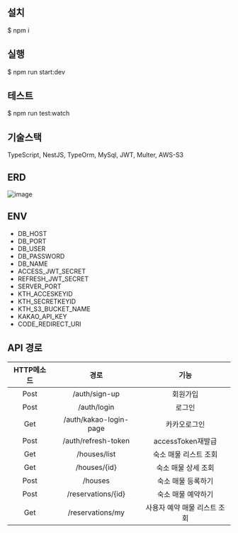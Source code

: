 ## 설치

$ npm i

## 실행

$ npm run start:dev

## 테스트

$ npm run test:watch

## 기술스택

TypeScript, NestJS, TypeOrm, MySql, JWT, Multer, AWS-S3

## ERD

![image](https://github.com/TaeHyeongKwon/be-test/blob/TaeHyeong/img/enkor-erd.png?raw=true)

## ENV

- DB_HOST
- DB_PORT
- DB_USER
- DB_PASSWORD
- DB_NAME
- ACCESS_JWT_SECRET
- REFRESH_JWT_SECRET
- SERVER_PORT
- KTH_ACCESKEYID
- KTH_SECRETKEYID
- KTH_S3_BUCKET_NAME
- KAKAO_API_KEY
- CODE_REDIRECT_URI

## API 경로

| HTTP메소드 |          경로          |             기능             |
| :--------: | :--------------------: | :--------------------------: |
|    Post    |     /auth/sign-up      |           회원가입           |
|    Post    |      /auth/login       |            로그인            |
|    Get     | /auth/kakao-login-page |         카카오로그인         |
|    Post    |  /auth/refresh-token   |      accessToken재발급       |
|    Get     |      /houses/list      |    숙소 매물 리스트 조회     |
|    Get     |      /houses/{id}      |     숙소 매물 상세 조회      |
|    Post    |        /houses         |      숙소 매물 등록하기      |
|    Post    |   /reservations/{id}   |      숙소 매물 예약하기      |
|    Get     |    /reservations/my    | 사용자 예약 매물 리스트 조회 |
